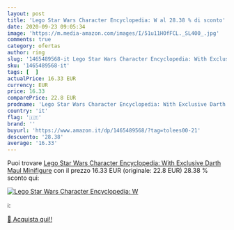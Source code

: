 ```yaml
---
layout: post
title: 'Lego Star Wars Character Encyclopedia: W al 28.38 % di sconto'
date: 2020-09-23 09:05:34
image: 'https://m.media-amazon.com/images/I/51u11HOfFCL._SL400_.jpg'
comments: true
category: ofertas
author: ring
slug: '1465489568-it Lego Star Wars Character Encyclopedia: With Exclusive...'
sku: '1465489568-it'
tags: [  ]
actualPrice: 16.33 EUR
currency: EUR
price: 16.33
comparePrice: 22.8 EUR
prodname: 'Lego Star Wars Character Encyclopedia: With Exclusive Darth Maul Minifigure'
country: 'it'
flag: '🇮🇹'
brand: ''
buyurl: 'https://www.amazon.it/dp/1465489568/?tag=tolees00-21'
descuento: '28.38'
average: '16.33'
---
```


Puoi trovare [Lego Star Wars Character Encyclopedia: With Exclusive Darth Maul Minifigure](https://www.amazon.it/dp/1465489568/?tag=tolees00-21) con il prezzo 16.33 EUR (originale: 22.8 EUR) 28.38 % sconto qui:

[![Lego Star Wars Character Encyclopedia: W](https://m.media-amazon.com/images/I/51u11HOfFCL._SL400_.jpg)](https://www.amazon.it/dp/1465489568/?tag=tolees00-21)

ℹ️:


[🛒 Acquista qui!!](https://www.amazon.it/dp/1465489568/?tag=tolees00-21)
